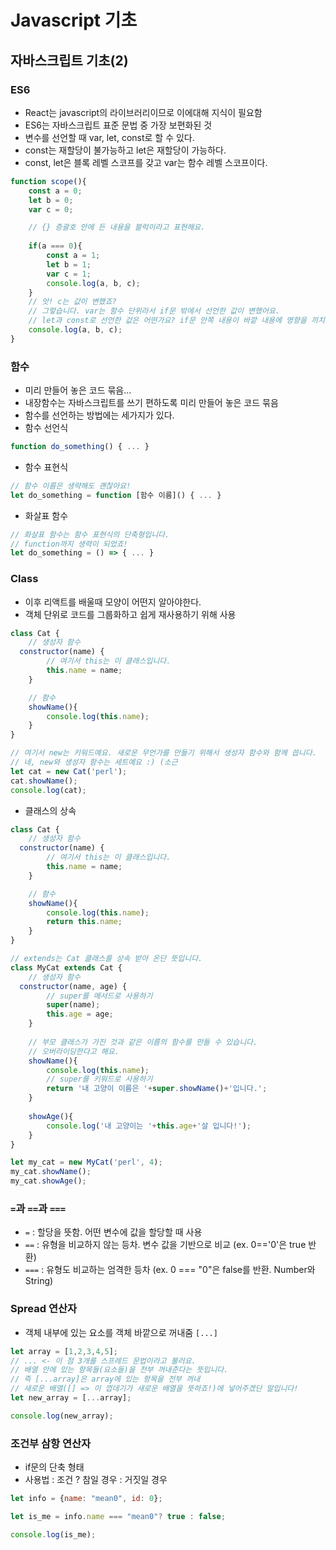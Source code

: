 # Javascript 기초

## 자바스크립트 기초(2)

### ES6
- React는 javascript의 라이브러리이므로 이에대해 지식이 필요함
- ES6는 자바스크립트 표준 문법 중 가장 보편화된 것
- 변수를 선언할 때 var, let, const로 할 수 있다.
- const는 재할당이 불가능하고 let은 재할당이 가능하다.
- const, let은 블록 레벨 스코프를 갖고 var는 함수 레벨 스코프이다.
```javascript
function scope(){
	const a = 0;
	let b = 0;
	var c = 0;

	// {} 증괄호 안에 든 내용을 블럭이라고 표현해요.
	
	if(a === 0){
		const a = 1;
		let b = 1;
		var c = 1;
		console.log(a, b, c);
	}
	// 앗! c는 값이 변했죠? 
	// 그렇습니다. var는 함수 단위라서 if문 밖에서 선언한 값이 변했어요.
	// let과 const로 선언한 겂은 어떤가요? if문 안쪽 내용이 바깥 내용에 영향을 끼치지 않죠?
	console.log(a, b, c);
}
```

### 함수
- 미리 만들어 놓은 코드 묶음...
- 내장함수는 자바스크립트를 쓰기 편하도록 미리 만들어 놓은 코드 묶음
- 함수를 선언하는 방법에는 세가지가 있다.
- 함수 선언식
```javascript
function do_something() { ... }
```
- 함수 표현식
```javascript
// 함수 이름은 생략해도 괜찮아요!
let do_something = function [함수 이름]() { ... }
```
- 화살표 함수
```javascript
// 화살표 함수는 함수 표현식의 단축형입니다.
// function까지 생력이 되었죠!
let do_something = () => { ... }
```

### Class
- 이후 리액트를 배울때 모양이 어떤지 알아야한다.
- 객체 단위로 코드를 그룹화하고 쉽게 재사용하기 위해 사용
```javascript
class Cat {
	// 생성자 함수
  constructor(name) {
		// 여기서 this는 이 클래스입니다.
		this.name = name; 
	}

	// 함수
	showName(){
		console.log(this.name);
	}
}

// 여기서 new는 키워드예요. 새로운 무언가를 만들기 위해서 생성자 함수와 함께 씁니다.
// 네, new와 생성자 함수는 세트예요 :) (소근 
let cat = new Cat('perl');
cat.showName();
console.log(cat);
```
- 클래스의 상속
```javascript
class Cat {
	// 생성자 함수
  constructor(name) {
		// 여기서 this는 이 클래스입니다.
		this.name = name; 
	}

	// 함수
	showName(){
		console.log(this.name);
		return this.name;
	}
}

// extends는 Cat 클래스를 상속 받아 온단 뜻입니다.
class MyCat extends Cat {
	// 생성자 함수
  constructor(name, age) {
		// super를 메서드로 사용하기
		super(name); 
		this.age = age; 
	}
	
	// 부모 클래스가 가진 것과 같은 이름의 함수를 만들 수 있습니다.
	// 오버라이딩한다고 해요.
	showName(){
		console.log(this.name);
		// super를 키워드로 사용하기
		return '내 고양이 이름은 '+super.showName()+'입니다.';
	}
	
	showAge(){
		console.log('내 고양이는 '+this.age+'살 입니다!');
	}
}

let my_cat = new MyCat('perl', 4);
my_cat.showName();
my_cat.showAge();
```

### `=`과 `==`과 `===`
- `=` : 할당을 뜻함. 어떤 변수에 값을 할당할 때 사용
- `==` : 유형을 비교하지 않는 등차. 변수 값을 기반으로 비교
    (ex. 0=='0'은 true 반환)
- `===` : 유형도 비교하는 엄격한 등차
    (ex. 0 === "0"은 false를 반환. Number와 String)

### Spread 연산자
- 객체 내부에 있는 요소를 객체 바깥으로 꺼내줌 `[...]`
```javascript
let array = [1,2,3,4,5];
// ... <- 이 점 3개를 스프레드 문법이라고 불러요.
// 배열 안에 있는 항목들(요소들)을 전부 꺼내준다는 뜻입니다.
// 즉 [...array]은 array에 있는 항목을 전부 꺼내 
// 새로운 배열([] => 이 껍데기가 새로운 배열을 뜻하죠!)에 넣어주겠단 말입니다!
let new_array = [...array];

console.log(new_array);
```

### 조건부 삼항 연산자
- if문의 단축 형태
- 사용법 : 조건 ? 참일 경우 : 거짓일 경우
```javascript
let info = {name: "mean0", id: 0};

let is_me = info.name === "mean0"? true : false;

console.log(is_me);
```